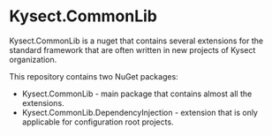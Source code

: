 # Kysect.CommonLib

Kysect.CommonLib is a nuget that contains several extensions for the standard framework that are often written in new projects of Kysect organization.

This repository contains two NuGet packages:

- Kysect.CommonLib - main package that contains almost all the extensions.
- Kysect.CommonLib.DependencyInjection - extension that is only applicable for configuration root projects.